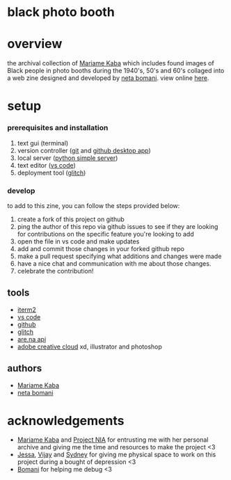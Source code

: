 # black photo booth

# overview
the archival collection of [Mariame Kaba](http://www.mariamekaba.com) which includes found images of Black people in photo booths during the 1940's, 50's and 60's collaged into a web zine designed and developed by [neta bomani](https://netabomani.com). view online [here](http://blackphotobooth.glitch.me/).

# setup
### prerequisites and installation
1. text gui (terminal)
2. version controller ([git](https://git-scm.com/downloads) and [github desktop app](https://desktop.github.com/))
3. local server ([python simple server](https://docs.python.org/2/library/simplehttpserver.html))
3. text editor ([vs code](https://code.visualstudio.com/))
4. deployment tool ([glitch](https://glitch.me))

### develop
to add to this zine, you can follow the steps provided below:
1. create a fork of this project on github
2. ping the author of this repo via github issues to see if they are looking for contributions on the specific feature you're looking to add
3. open the file in vs code and make updates 
4. add and commit those changes in your forked github repo
5. make a pull request specifying what additions and changes were made
6. have a nice chat and communication with me about those changes. 
7. celebrate the contribution! 


## tools
* [iterm2](https://iterm2.com/)
* [vs code](https://code.visualstudio.com/)
* [github](https://github.com) 
* [glitch](https://glitch.me)
* [are.na api](https://dev.are.na/documentation)
* [adobe creative cloud](https://www.adobe.com/creativecloud.html?sdid=KKQWX&mv=search&ef_id=Cj0KCQjw09HzBRDrARIsAG60GP_DHakuPXWcXF5VR_Db4nssdBtbzWKF1uo2bQ-qZTGxYe3l1mS0ADYaAm5rEALw_wcB:G:s&s_kwcid=AL!3085!3!379241369687!e!!g!!adobe%20creative%20cloud&gclid=Cj0KCQjw09HzBRDrARIsAG60GP_DHakuPXWcXF5VR_Db4nssdBtbzWKF1uo2bQ-qZTGxYe3l1mS0ADYaAm5rEALw_wcB) xd, illustrator and photoshop

## authors
* [Mariame Kaba](http://www.usprisonculture.com)
* [neta bomani](https://netabomani.com)

# acknowledgements
* [Mariame Kaba](http://www.usprisonculture.com) and [Project NIA](http://www.project-nia.org/) for entrusting me with her personal archive and giving me the time and resources to make the project <3
* [Jessa](http://merehuman.live/), [Vijay](https://vijaymasharani.com/) and [Sydney](https://sunatirene0.bandcamp.com/) for giving me physical space to work on this project during a bought of depression <3
* [Bomani](http://bomani.xyz) for helping me debug <3

